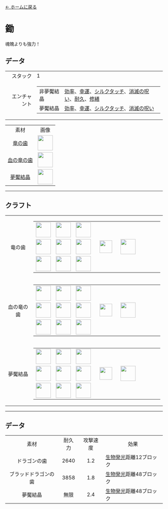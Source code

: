 [← ホームに戻る](../)
# 鋤
魂魄よりも強力！

## データ
<table>
    <tr><td align="end">スタック</td><td>1</td></tr>
    <tr><td align="end">エンチャント</td><td>
        <table>
            <tr><td>非夢魘結晶</td><td><a href="https://minecraft.fandom.com/ja/wiki/効率">効率</a>、<a href="https://minecraft.fandom.com/ja/wiki/幸運">幸運</a>、<a href="https://minecraft.fandom.com/ja/wiki/シルクタッチ">シルクタッチ</a>、<a href="https://minecraft.fandom.com/ja/wiki/消滅の呪い">消滅の呪い</a>、<a href="https://minecraft.fandom.com/ja/wiki/耐久">耐久</a>、<a href="https://minecraft.fandom.com/ja/wiki/修繕">修繕</a></td></tr>
            <tr><td>夢魘結晶</td><td><a href="https://minecraft.fandom.com/ja/wiki/効率">効率</a>、<a href="https://minecraft.fandom.com/ja/wiki/幸運">幸運</a>、<a href="https://minecraft.fandom.com/ja/wiki/シルクタッチ">シルクタッチ</a>、<a href="https://minecraft.fandom.com/ja/wiki/消滅の呪い">消滅の呪い</a></td></tr>
        </table>
    </td></tr>
</table>
<table>
    <tr><td align="center">素材</td><td align="center">画像</td></tr>
    <tr><td align="center"><a href="dragon_tooth.md">竜の歯</a></td><td><img src="https://i.imgur.com/9KdiXDi.png" height="48"/></td></tr>
    <tr><td align="center"><a href="dragon_blood_tooth.md">血の竜の歯</a></td><td><img src="https://i.imgur.com/VeOmr49.png" height="48"/></td></tr>
    <tr><td align="center"><a href="nightmare_crystal.md">夢魘結晶</a></td><td><img src="https://i.imgur.com/v7lJRQe.png" height="48"/></td></tr>
</table>

---

## クラフト
<table>
    <tr>
        <td align="center">竜の歯</td>
        <td>
            <table>
                <tr><td><img src="https://i.imgur.com/ZJn6ZOj.png" width="48"/></td><td><img src="https://i.imgur.com/ZJn6ZOj.png" width="48"/></td><td><img src="https://i.imgur.com/wl43BjZ.png" width="48"/></td><td colspan="3"></td></tr>
                <tr><td><img src="https://i.imgur.com/wl43BjZ.png" width="48"/></td><td><img src="https://i.imgur.com/hhnlgTn.png" width="48"/></td><td><img src="https://i.imgur.com/wl43BjZ.png" width="48"/></td><td width="70" align="center"><img src="https://i.imgur.com/VE0KqIE.png" width="40"/></td><td><img src="https://i.imgur.com/9KdiXDi.png" width="48"/></td><td width="70"></td></tr>
                <tr><td><img src="https://i.imgur.com/wl43BjZ.png" width="48"/></td><td><img src="https://i.imgur.com/hhnlgTn.png" width="48"/></td><td><img src="https://i.imgur.com/wl43BjZ.png" width="48"/></td><td colspan="3"></td></tr>
            </table>
        </td>
    </tr>
    <tr>
        <td align="center">血の竜の歯</td>
        <td>
            <table>
                <tr><td><img src="https://i.imgur.com/DWX8hfU.png" width="48"/></td><td><img src="https://i.imgur.com/DWX8hfU.png" width="48"/></td><td><img src="https://i.imgur.com/wl43BjZ.png" width="48"/></td><td colspan="3"></td></tr>
                <tr><td><img src="https://i.imgur.com/wl43BjZ.png" width="48"/></td><td><img src="https://i.imgur.com/IWZz8YM.png" width="48"/></td><td><img src="https://i.imgur.com/wl43BjZ.png" width="48"/></td><td width="70" align="center"><img src="https://i.imgur.com/VE0KqIE.png" width="40"/></td><td><img src="https://i.imgur.com/VeOmr49.png" width="48"/></td><td width="70"></td></tr>
                <tr><td><img src="https://i.imgur.com/wl43BjZ.png" width="48"/></td><td><img src="https://i.imgur.com/IWZz8YM.png" width="48"/></td><td><img src="https://i.imgur.com/wl43BjZ.png" width="48"/></td><td colspan="3"></td></tr>
            </table>
        </td>
    </tr>
    <tr>
        <td align="center">夢魘結晶</td>
        <td>
            <table>
                <tr><td><img src="https://i.imgur.com/pivPa8U.png" width="48"/></td><td><img src="https://i.imgur.com/pivPa8U.png" width="48"/></td><td><img src="https://i.imgur.com/wl43BjZ.png" width="48"/></td><td colspan="3"></td></tr>
                <tr><td><img src="https://i.imgur.com/wl43BjZ.png" width="48"/></td><td><img src="https://i.imgur.com/DWX8hfU.png" width="48"/></td><td><img src="https://i.imgur.com/wl43BjZ.png" width="48"/></td><td width="70" align="center"><img src="https://i.imgur.com/VE0KqIE.png" width="40"/></td><td><img src="https://i.imgur.com/v7lJRQe.png" width="48"/></td><td width="70"></td></tr>
                <tr><td><img src="https://i.imgur.com/wl43BjZ.png" width="48"/></td><td><img src="https://i.imgur.com/DWX8hfU.png" width="48"/></td><td><img src="https://i.imgur.com/wl43BjZ.png" width="48"/></td><td colspan="3"></td></tr>
            </table>
        </td>
    </tr>
</table>

---

## データ

<table>
    <tr><td align="center">素材</td><td align="center">耐久力</td><td align="center">攻撃速度</td><td align="center">効果</td></tr>
    <tr><td align="center">ドラゴンの歯</td><td align="center">2640</td><td align="center">1.2</td><td><a href="../feature/entity_glowing.md">生物発光</a>距離12ブロック</td></tr>
    <tr><td align="center">ブラッドドラゴンの歯</td><td align="center">3858</td><td align="center">1.8</td><td><a href="../feature/entity_glowing.md">生物発光</a>距離48ブロック</td></tr>
    <tr><td align="center">夢魘結晶</td><td align="center">無限</td><td align="center">2.4</td><td><a href="../feature/entity_glowing.md">生物発光</a>距離48ブロック</td></tr>
</table>
